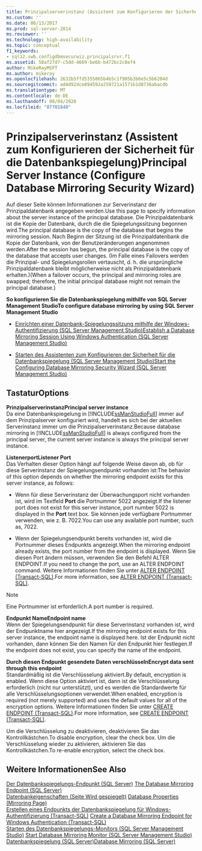 ```yaml
---
title: Prinzipalserverinstanz (Assistent zum Konfigurieren der Sicherheit für die Datenbankspiegelung) | Microsoft-Dokumentation
ms.custom: ''
ms.date: 06/13/2017
ms.prod: sql-server-2014
ms.reviewer: ''
ms.technology: high-availability
ms.topic: conceptual
f1_keywords:
- sql12.swb.configdbmsecurwiz.principalsrvr.f1
ms.assetid: 58af27d7-c5dd-4669-be6b-b472bc2c8ef4
author: MikeRayMSFT
ms.author: mikeray
ms.openlocfilehash: 2632b5ffd5355065b4b5c1f905b3b6e5c5b6204d
ms.sourcegitcommit: ad4d92dce894592a259721a1571b1d8736abacdb
ms.translationtype: MT
ms.contentlocale: de-DE
ms.lasthandoff: 08/04/2020
ms.locfileid: "87701840"
---
```

# <a name="principal-server-instance-configure-database-mirroring-security-wizard"></a><span data-ttu-id="a852c-102">Prinzipalserverinstanz (Assistent zum Konfigurieren der Sicherheit für die Datenbankspiegelung)</span><span class="sxs-lookup"><span data-stu-id="a852c-102">Principal Server Instance (Configure Database Mirroring Security Wizard)</span></span>
  <span data-ttu-id="a852c-103">Auf dieser Seite können Informationen zur Serverinstanz der Prinzipaldatenbank angegeben werden.</span><span class="sxs-lookup"><span data-stu-id="a852c-103">Use this page to specify information about the server instance of the principal database.</span></span> <span data-ttu-id="a852c-104">Die Prinzipaldatenbank ist die Kopie der Datenbank, durch die die Spiegelungssitzung begonnen wird.</span><span class="sxs-lookup"><span data-stu-id="a852c-104">The principal database is the copy of the database that begins the mirroring session.</span></span> <span data-ttu-id="a852c-105">Nach Beginn der Sitzung ist die Prinzipaldatenbank die Kopie der Datenbank, von der Benutzeränderungen angenommen werden.</span><span class="sxs-lookup"><span data-stu-id="a852c-105">After the session has begun, the principal database is the copy of the database that accepts user changes.</span></span> <span data-ttu-id="a852c-106">(Im Falle eines Failovers werden die Prinzipal- und Spiegelungsrollen vertauscht, d. h. die ursprüngliche Prinzipaldatenbank bleibt möglicherweise nicht als Prinzipaldatenbank erhalten.)</span><span class="sxs-lookup"><span data-stu-id="a852c-106">(When a failover occurs, the principal and mirroring roles are swapped; therefore, the initial principal database might not remain the principal database.)</span></span>  
  
 <span data-ttu-id="a852c-107">**So konfigurieren Sie die Datenbankspiegelung mithilfe von SQL Server Management Studio**</span><span class="sxs-lookup"><span data-stu-id="a852c-107">**To configure database mirroring by using SQL Server Management Studio**</span></span>  
  
-   [<span data-ttu-id="a852c-108">Einrichten einer Datenbank-Spiegelungssitzung mithilfe der Windows-Authentifizierung &#40;SQL Server Management Studio&#41;</span><span class="sxs-lookup"><span data-stu-id="a852c-108">Establish a Database Mirroring Session Using Windows Authentication &#40;SQL Server Management Studio&#41;</span></span>](establish-database-mirroring-session-windows-authentication.md)  
  
-   [<span data-ttu-id="a852c-109">Starten des Assistenten zum Konfigurieren der Sicherheit für die Datenbankspiegelung &#40;SQL Server Management Studio&#41;</span><span class="sxs-lookup"><span data-stu-id="a852c-109">Start the Configuring Database Mirroring Security Wizard &#40;SQL Server Management Studio&#41;</span></span>](start-the-configuring-database-mirroring-security-wizard.md)  
  
## <a name="options"></a><span data-ttu-id="a852c-110">Tastatur</span><span class="sxs-lookup"><span data-stu-id="a852c-110">Options</span></span>  
 <span data-ttu-id="a852c-111">**Prinzipalserverinstanz**</span><span class="sxs-lookup"><span data-stu-id="a852c-111">**Principal server instance**</span></span>  
 <span data-ttu-id="a852c-112">Da eine Datenbankspiegelung in [!INCLUDE[ssManStudioFull](../../includes/ssmanstudiofull-md.md)] immer auf dem Prinzipalserver konfiguriert wird, handelt es sich bei der aktuellen Serverinstanz immer um die Prinzipalserverinstanz.</span><span class="sxs-lookup"><span data-stu-id="a852c-112">Because database mirroring in [!INCLUDE[ssManStudioFull](../../includes/ssmanstudiofull-md.md)] is always configured from the principal server, the current server instance is always the principal server instance.</span></span>  
  
 <span data-ttu-id="a852c-113">**Listenerport**</span><span class="sxs-lookup"><span data-stu-id="a852c-113">**Listener Port**</span></span>  
 <span data-ttu-id="a852c-114">Das Verhalten dieser Option hängt auf folgende Weise davon ab, ob für diese Serverinstanz der Spiegelungsendpunkt vorhanden ist:</span><span class="sxs-lookup"><span data-stu-id="a852c-114">The behavior of this option depends on whether the mirroring endpoint exists for this server instance, as follows:</span></span>  
  
-   <span data-ttu-id="a852c-115">Wenn für diese Serverinstanz der Überwachungsport nicht vorhanden ist, wird im Textfeld **Port** die Portnummer 5022 angezeigt.</span><span class="sxs-lookup"><span data-stu-id="a852c-115">If the listener port does not exist for this server instance, port number 5022 is displayed in the **Port** text box.</span></span> <span data-ttu-id="a852c-116">Sie können jede verfügbare Portnummer verwenden, wie z. B. 7022.</span><span class="sxs-lookup"><span data-stu-id="a852c-116">You can use any available port number, such as, 7022.</span></span>  
  
-   <span data-ttu-id="a852c-117">Wenn der Spiegelungsendpunkt bereits vorhanden ist, wird die Portnummer dieses Endpunkts angezeigt.</span><span class="sxs-lookup"><span data-stu-id="a852c-117">When the mirroring endpoint already exists, the port number from the endpoint is displayed.</span></span> <span data-ttu-id="a852c-118">Wenn Sie diesen Port ändern müssen, verwenden Sie den Befehl ALTER ENDPOINT.</span><span class="sxs-lookup"><span data-stu-id="a852c-118">If you need to change the port, use an ALTER ENDPOINT command.</span></span> <span data-ttu-id="a852c-119">Weitere Informationen finden Sie unter [ALTER ENDPOINT &#40;Transact-SQL&#41;](/sql/t-sql/statements/alter-endpoint-transact-sql).</span><span class="sxs-lookup"><span data-stu-id="a852c-119">For more information, see [ALTER ENDPOINT &#40;Transact-SQL&#41;](/sql/t-sql/statements/alter-endpoint-transact-sql).</span></span>  
  
> [!NOTE]  
>  <span data-ttu-id="a852c-120">Eine Portnummer ist erforderlich.</span><span class="sxs-lookup"><span data-stu-id="a852c-120">A port number is required.</span></span>  
  
 <span data-ttu-id="a852c-121">**Endpunkt Name**</span><span class="sxs-lookup"><span data-stu-id="a852c-121">**Endpoint name**</span></span>  
 <span data-ttu-id="a852c-122">Wenn der Spiegelungsendpunkt für diese Serverinstanz vorhanden ist, wird der Endpunktname hier angezeigt.</span><span class="sxs-lookup"><span data-stu-id="a852c-122">If the mirroring endpoint exists for this server instance, the endpoint name is displayed here.</span></span> <span data-ttu-id="a852c-123">Ist der Endpunkt nicht vorhanden, dann können Sie den Namen für den Endpunkt hier festlegen.</span><span class="sxs-lookup"><span data-stu-id="a852c-123">If the endpoint does not exist, you can specify the name of the endpoint.</span></span>  
  
 <span data-ttu-id="a852c-124">**Durch diesen Endpunkt gesendete Daten verschlüsseln**</span><span class="sxs-lookup"><span data-stu-id="a852c-124">**Encrypt data sent through this endpoint**</span></span>  
 <span data-ttu-id="a852c-125">Standardmäßig ist die Verschlüsselung aktiviert.</span><span class="sxs-lookup"><span data-stu-id="a852c-125">By default, encryption is enabled.</span></span> <span data-ttu-id="a852c-126">Wenn diese Option aktiviert ist, dann ist die Verschlüsselung erforderlich (nicht nur unterstützt), und es werden die Standardwerte für alle Verschlüsselungsoptionen verwendet.</span><span class="sxs-lookup"><span data-stu-id="a852c-126">When enabled, encryption is required (not merely supported) and uses the default values for all of the encryption options.</span></span> <span data-ttu-id="a852c-127">Weitere Informationen finden Sie unter [CREATE ENDPOINT &#40;Transact-SQL&#41;](/sql/t-sql/statements/create-endpoint-transact-sql).</span><span class="sxs-lookup"><span data-stu-id="a852c-127">For more information, see [CREATE ENDPOINT &#40;Transact-SQL&#41;](/sql/t-sql/statements/create-endpoint-transact-sql).</span></span>  
  
 <span data-ttu-id="a852c-128">Um die Verschlüsselung zu deaktivieren, deaktivieren Sie das Kontrollkästchen.</span><span class="sxs-lookup"><span data-stu-id="a852c-128">To disable encryption, clear the check box.</span></span> <span data-ttu-id="a852c-129">Um die Verschlüsselung wieder zu aktivieren, aktivieren Sie das Kontrollkästchen.</span><span class="sxs-lookup"><span data-stu-id="a852c-129">To re-enable encryption, select the check box.</span></span>  
  
## <a name="see-also"></a><span data-ttu-id="a852c-130">Weitere Informationen</span><span class="sxs-lookup"><span data-stu-id="a852c-130">See Also</span></span>  
 <span data-ttu-id="a852c-131">[Der Datenbankspiegelungs-Endpunkt &#40;SQL Server&#41;](the-database-mirroring-endpoint-sql-server.md) </span><span class="sxs-lookup"><span data-stu-id="a852c-131">[The Database Mirroring Endpoint &#40;SQL Server&#41;](the-database-mirroring-endpoint-sql-server.md) </span></span>  
 <span data-ttu-id="a852c-132">[Datenbankeigenschaften &#40;Seite Wird gespiegelt&#41;](../../relational-databases/databases/database-properties-mirroring-page.md) </span><span class="sxs-lookup"><span data-stu-id="a852c-132">[Database Properties &#40;Mirroring Page&#41;](../../relational-databases/databases/database-properties-mirroring-page.md) </span></span>  
 <span data-ttu-id="a852c-133">[Erstellen eines Endpunkts der Datenbankspiegelung für Windows-Authentifizierung (Transact-SQL)](create-a-database-mirroring-endpoint-for-windows-authentication-transact-sql.md) </span><span class="sxs-lookup"><span data-stu-id="a852c-133">[Create a Database Mirroring Endpoint for Windows Authentication &#40;Transact-SQL&#41;](create-a-database-mirroring-endpoint-for-windows-authentication-transact-sql.md) </span></span>  
 <span data-ttu-id="a852c-134">[Starten des Datenbankspiegelungs-Monitors &#40;SQL Server Management Studio&#41;](../database-mirroring/start-database-mirroring-monitor-sql-server-management-studio.md) </span><span class="sxs-lookup"><span data-stu-id="a852c-134">[Start Database Mirroring Monitor &#40;SQL Server Management Studio&#41;](../database-mirroring/start-database-mirroring-monitor-sql-server-management-studio.md) </span></span>  
 [<span data-ttu-id="a852c-135">Datenbankspiegelung &#40;SQL Server&#41;</span><span class="sxs-lookup"><span data-stu-id="a852c-135">Database Mirroring &#40;SQL Server&#41;</span></span>](database-mirroring-sql-server.md)  
  
  
